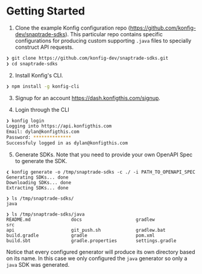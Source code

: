 # Getting Started

1. Clone the example Konfig configuration repo
   (https://github.com/konfig-dev/snaptrade-sdks). This particular repo contains
   specific configurations for producing custom supporting `.java` files to
   specially construct API requests.

```bash
❯ git clone https://github.com/konfig-dev/snaptrade-sdks.git
❯ cd snaptrade-sdks
```

2. Install Konfig's CLI.

```bash
❯ npm install -g konfig-cli
```

3. Signup for an account https://dash.konfigthis.com/signup.

4. Login through the CLI

```bash
❯ konfig login
Logging into https://api.konfigthis.com
Email: dylan@konfigthis.com
Password: **************
Successfuly logged in as dylan@konfigthis.com
```

5. Generate SDKs. Note that you need to provide your own OpenAPI Spec to generate the SDK.

```
❮ konfig generate -o /tmp/snaptrade-sdks -c ./ -i PATH_TO_OPENAPI_SPEC
Generating SDKs... done
Downloading SDKs... done
Extracting SDKs... done

❯ ls /tmp/snaptrade-sdks/
java

❯ ls /tmp/snaptrade-sdks/java
README.md               docs                    gradlew                 src
api                     git_push.sh             gradlew.bat
build.gradle            gradle                  pom.xml
build.sbt               gradle.properties       settings.gradle
```

Notice that every configured generator will produce its own directory based on its name. In this case we only configured the `java` generator so only a `java` SDK was generated.
